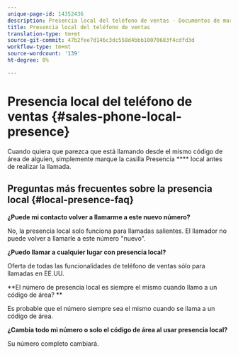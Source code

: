 ```yaml
---
unique-page-id: 14352436
description: Presencia local del teléfono de ventas - Documentos de marketing - Documentación del producto
title: Presencia local del teléfono de ventas
translation-type: tm+mt
source-git-commit: 47b2fee7d146c3dc558d4bbb10070683f4cdfd3d
workflow-type: tm+mt
source-wordcount: '139'
ht-degree: 0%

---
```



# Presencia local del teléfono de ventas {#sales-phone-local-presence}

Cuando quiera que parezca que está llamando desde el mismo código de área de alguien, simplemente marque la casilla Presencia **** local antes de realizar la llamada.

## Preguntas más frecuentes sobre la presencia local {#local-presence-faq}

**¿Puede mi contacto volver a llamarme a este nuevo número?**

No, la presencia local solo funciona para llamadas salientes. El llamador no puede volver a llamarle a este número &quot;nuevo&quot;.

**¿Puedo llamar a cualquier lugar con presencia local?**

Oferta de todas las funcionalidades de teléfono de ventas sólo para llamadas en EE.UU.

**El número de presencia local es siempre el mismo cuando llamo a un código de área? **

Es probable que el número siempre sea el mismo cuando se llama a un código de área.

**¿Cambia todo mi número o solo el código de área al usar presencia local?**

Su número completo cambiará.
